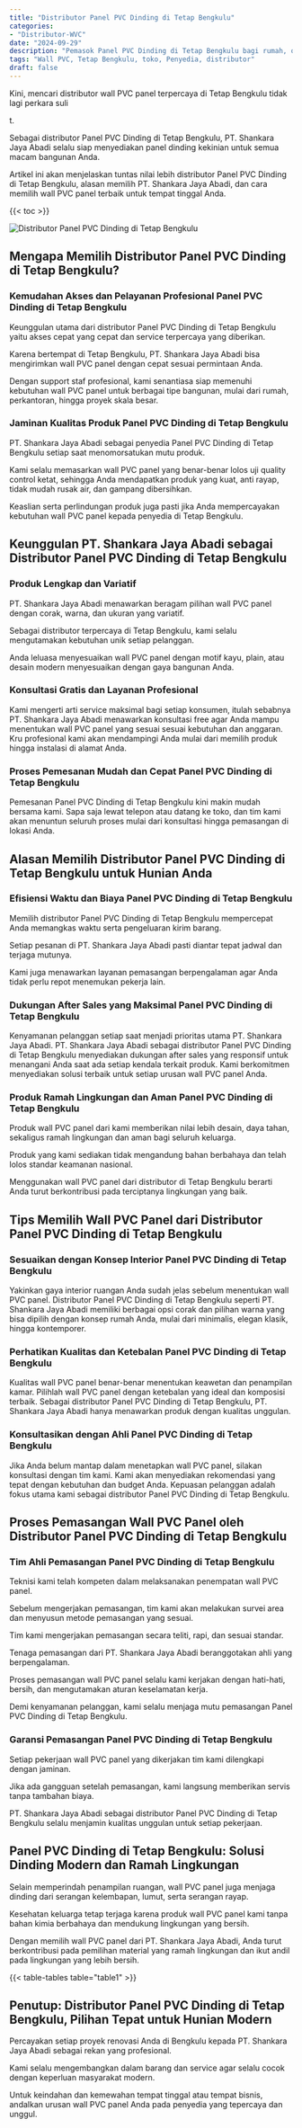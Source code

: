 ```yaml
---
title: "Distributor Panel PVC Dinding di Tetap Bengkulu"
categories: 
- "Distributor-WVC"
date: "2024-09-29"
description: "Pemasok Panel PVC Dinding di Tetap Bengkulu bagi rumah, office, dan gerai. Panel berkualitas, beragam motif, variasi warna modern, dengan jasa penempatan oleh tim ahli serta jaminan resmi!|Servis distribusi Panel PVC Dinding di Tetap Bengkulu untuk kebutuhan rumah, office, atau gerai, beserta material berkualitas dan penempatan oleh tim berpengalaman serta kepastian resmi.|Pilihan Panel PVC Dinding di Tetap Bengkulu yang terbukti untuk tempat tinggal, perkantoran, dan ritel, bersama produk berkualitas dan instalasi dikerjakan oleh tim berpengalaman serta garansi resmi.|Penjualan Panel PVC Dinding di Tetap Bengkulu bagi hunian, office, dan ritel, dengan panel berkualitas dan pemasangan dikerjakan oleh tim ahli, lengkap dengan garansi resmi.}"
tags: "Wall PVC, Tetap Bengkulu, toko, Penyedia, distributor"
draft: false
---
```


Kini, mencari distributor wall PVC panel terpercaya di Tetap Bengkulu tidak lagi perkara suli

t.

Sebagai distributor Panel PVC Dinding di Tetap Bengkulu, PT. Shankara Jaya Abadi selalu siap menyediakan panel dinding kekinian untuk semua macam bangunan Anda.

Artikel ini akan menjelaskan tuntas nilai lebih distributor Panel PVC Dinding di Tetap Bengkulu, alasan memilih PT. Shankara Jaya Abadi, dan cara memilih wall PVC panel terbaik untuk tempat tinggal Anda.

{{< toc >}}

![Distributor Panel PVC Dinding di Tetap Bengkulu](/images/Distributor-WVC/Distributor-Panel-PVC-Dinding-di-Tetap-Bengkulu.png)


## Mengapa Memilih Distributor Panel PVC Dinding di Tetap Bengkulu?

### Kemudahan Akses dan Pelayanan Profesional Panel PVC Dinding di Tetap Bengkulu

Keunggulan utama dari distributor Panel PVC Dinding di Tetap Bengkulu yaitu akses cepat yang cepat dan service terpercaya yang diberikan.

Karena bertempat di Tetap Bengkulu, PT. Shankara Jaya Abadi bisa mengirimkan wall PVC panel dengan cepat sesuai permintaan Anda.

Dengan support staf profesional, kami senantiasa siap memenuhi kebutuhan wall PVC panel untuk berbagai tipe bangunan, mulai dari rumah, perkantoran, hingga proyek skala besar.

### Jaminan Kualitas Produk Panel PVC Dinding di Tetap Bengkulu

PT. Shankara Jaya Abadi sebagai penyedia Panel PVC Dinding di Tetap Bengkulu setiap saat menomorsatukan mutu produk.

Kami selalu memasarkan wall PVC panel yang benar-benar lolos uji quality control ketat, sehingga Anda mendapatkan produk yang kuat, anti rayap, tidak mudah rusak air, dan gampang dibersihkan.

Keaslian serta perlindungan produk juga pasti jika Anda mempercayakan kebutuhan wall PVC panel kepada penyedia di Tetap Bengkulu.

## Keunggulan PT. Shankara Jaya Abadi sebagai Distributor Panel PVC Dinding di Tetap Bengkulu

### Produk Lengkap dan Variatif

PT. Shankara Jaya Abadi menawarkan beragam pilihan wall PVC panel dengan corak, warna, dan ukuran yang variatif.

Sebagai distributor terpercaya di Tetap Bengkulu, kami selalu mengutamakan kebutuhan unik setiap pelanggan.

Anda leluasa menyesuaikan wall PVC panel dengan motif kayu, plain, atau desain modern menyesuaikan dengan gaya bangunan Anda.

### Konsultasi Gratis dan Layanan Profesional

Kami mengerti arti service maksimal bagi setiap konsumen, itulah sebabnya PT. Shankara Jaya Abadi menawarkan konsultasi free agar Anda mampu menentukan wall PVC panel yang sesuai sesuai kebutuhan dan anggaran. Kru profesional kami akan mendampingi Anda mulai dari memilih produk hingga instalasi di alamat Anda.

### Proses Pemesanan Mudah dan Cepat Panel PVC Dinding di Tetap Bengkulu

Pemesanan Panel PVC Dinding di Tetap Bengkulu kini makin mudah bersama kami. Sapa saja lewat telepon atau datang ke toko, dan tim kami akan menuntun seluruh proses mulai dari konsultasi hingga pemasangan di lokasi Anda.

## Alasan Memilih Distributor Panel PVC Dinding di Tetap Bengkulu untuk Hunian Anda

### Efisiensi Waktu dan Biaya Panel PVC Dinding di Tetap Bengkulu

Memilih distributor Panel PVC Dinding di Tetap Bengkulu mempercepat Anda memangkas waktu serta pengeluaran kirim barang.

Setiap pesanan di PT. Shankara Jaya Abadi pasti diantar tepat jadwal dan terjaga mutunya.

Kami juga menawarkan layanan pemasangan berpengalaman agar Anda tidak perlu repot menemukan pekerja lain.

### Dukungan After Sales yang Maksimal Panel PVC Dinding di Tetap Bengkulu

Kenyamanan pelanggan setiap saat menjadi prioritas utama PT. Shankara Jaya Abadi. PT. Shankara Jaya Abadi sebagai distributor Panel PVC Dinding di Tetap Bengkulu menyediakan dukungan after sales yang responsif untuk menangani Anda saat ada setiap kendala terkait produk. Kami berkomitmen menyediakan solusi terbaik untuk setiap urusan wall PVC panel Anda.

### Produk Ramah Lingkungan dan Aman Panel PVC Dinding di Tetap Bengkulu

Produk wall PVC panel dari kami memberikan nilai lebih desain, daya tahan, sekaligus ramah lingkungan dan aman bagi seluruh keluarga.

Produk yang kami sediakan tidak mengandung bahan berbahaya dan telah lolos standar keamanan nasional.

Menggunakan wall PVC panel dari distributor di Tetap Bengkulu berarti Anda turut berkontribusi pada terciptanya lingkungan yang baik.

## Tips Memilih Wall PVC Panel dari Distributor Panel PVC Dinding di Tetap Bengkulu

### Sesuaikan dengan Konsep Interior Panel PVC Dinding di Tetap Bengkulu

Yakinkan gaya interior ruangan Anda sudah jelas sebelum menentukan wall PVC panel. Distributor Panel PVC Dinding di Tetap Bengkulu seperti PT. Shankara Jaya Abadi memiliki berbagai opsi corak dan pilihan warna yang bisa dipilih dengan konsep rumah Anda, mulai dari minimalis, elegan klasik, hingga kontemporer.

### Perhatikan Kualitas dan Ketebalan Panel PVC Dinding di Tetap Bengkulu

Kualitas wall PVC panel benar-benar menentukan keawetan dan penampilan kamar. Pilihlah wall PVC panel dengan ketebalan yang ideal dan komposisi terbaik. Sebagai distributor Panel PVC Dinding di Tetap Bengkulu, PT. Shankara Jaya Abadi hanya menawarkan produk dengan kualitas unggulan.

### Konsultasikan dengan Ahli Panel PVC Dinding di Tetap Bengkulu

Jika Anda belum mantap dalam menetapkan wall PVC panel, silakan konsultasi dengan tim kami. Kami akan menyediakan rekomendasi yang tepat dengan kebutuhan dan budget Anda. Kepuasan pelanggan adalah fokus utama kami sebagai distributor Panel PVC Dinding di Tetap Bengkulu.

## Proses Pemasangan Wall PVC Panel oleh Distributor Panel PVC Dinding di Tetap Bengkulu

### Tim Ahli Pemasangan Panel PVC Dinding di Tetap Bengkulu

Teknisi kami telah kompeten dalam melaksanakan penempatan wall PVC panel.

Sebelum mengerjakan pemasangan, tim kami akan melakukan survei area dan menyusun metode pemasangan yang sesuai.

Tim kami mengerjakan pemasangan secara teliti, rapi, dan sesuai standar.

Tenaga pemasangan dari PT. Shankara Jaya Abadi beranggotakan ahli yang berpengalaman.

Proses pemasangan wall PVC panel selalu kami kerjakan dengan hati-hati, bersih, dan mengutamakan aturan keselamatan kerja.

Demi kenyamanan pelanggan, kami selalu menjaga mutu pemasangan Panel PVC Dinding di Tetap Bengkulu.

### Garansi Pemasangan Panel PVC Dinding di Tetap Bengkulu

Setiap pekerjaan wall PVC panel yang dikerjakan tim kami dilengkapi dengan jaminan.

Jika ada gangguan setelah pemasangan, kami langsung memberikan servis tanpa tambahan biaya.

PT. Shankara Jaya Abadi sebagai distributor Panel PVC Dinding di Tetap Bengkulu selalu menjamin kualitas unggulan untuk setiap pekerjaan.

## Panel PVC Dinding di Tetap Bengkulu: Solusi Dinding Modern dan Ramah Lingkungan

Selain memperindah penampilan ruangan, wall PVC panel juga menjaga dinding dari serangan kelembapan, lumut, serta serangan rayap.

Kesehatan keluarga tetap terjaga karena produk wall PVC panel kami tanpa bahan kimia berbahaya dan mendukung lingkungan yang bersih.

Dengan memilih wall PVC panel dari PT. Shankara Jaya Abadi, Anda turut berkontribusi pada pemilihan material yang ramah lingkungan dan ikut andil pada lingkungan yang lebih bersih.

{{< table-tables table="table1" >}}

## Penutup: Distributor Panel PVC Dinding di Tetap Bengkulu, Pilihan Tepat untuk Hunian Modern

Percayakan setiap proyek renovasi Anda di Bengkulu kepada PT. Shankara Jaya Abadi sebagai rekan yang profesional.

Kami selalu mengembangkan dalam barang dan service agar selalu cocok dengan keperluan masyarakat modern.

Untuk keindahan dan kemewahan tempat tinggal atau tempat bisnis, andalkan urusan wall PVC panel Anda pada penyedia yang tepercaya dan unggul.